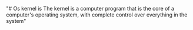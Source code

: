 "# Os kernel is The kernel is a computer program that is the core of a computer's operating system, with complete control over everything in the system" 
